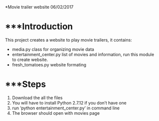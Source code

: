*Movie trailer website 06/02/2017

***Introduction
============================================
This project creates a website to play
movie trailers, it contains:

- media.py
	class for organizing movie data
- entertainment_center.py
	list of movies and information, run this
	module to create website.
- fresh_tomatoes.py
	website formating

***Steps
============================================
1. Download the all the files
2. You will have to install Python 2.7.12 if you don’t have one
3. run ‘python entertainment_center.py’ in command line
4. The browser should open with movies page
